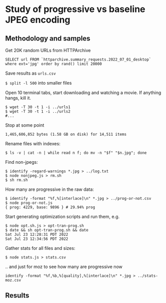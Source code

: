 # Study of progressive vs baseline JPEG encoding

## Methodology and samples

Get 20K random URLs from HTTPArchive
```
SELECT url FROM `httparchive.summary_requests.2022_07_01_desktop` where ext='jpg' order by rand() limit 20000
```

Save results as `urls.csv`

`$ split -l 500` into smaller files

Open 10 terminal tabs, start downloading and watching a movie. If anything hangs, kill it.

```
$ wget -T 30 -t 1 -i ../urls1
$ wget -T 30 -t 1 -i ../urls2
#...
```

Stop at some point
```
1,465,606,852 bytes (1.58 GB on disk) for 14,511 items
```

Rename files with indexes:
```
$ ls -v | cat -n | while read n f; do mv -n "$f" "$n.jpg"; done
```

Find non-jpegs:
```
$ identify -regard-warnings *.jpg > ../log.txt
$ node nonjpeg.js > rm.sh
$ sh rm.sh
```

How many are progressive in the raw data:
```
$ identify -format "%f,%[interlace]\n" *.jpg > ../prog-or-not.csv
$ node prog-or-not.js
{ prog: 4229, base: 9896 } # 29.94% prog
```

Start generating optimization scripts and run them, e.g.
```
$ node opt.sh.js > opt-tran-prog.sh
$ date && sh opt-tran-prog.sh && date
Sat Jul 23 12:28:31 PDT 2022
Sat Jul 23 12:34:56 PDT 2022
```

Gather stats for all files and sizes:
```
$ node stats.js > stats.csv
```

.. and just for moz to see how many are progressive now

```
identify -format "%f,%b,%[quality],%[interlace]\n" *.jpg > ../stats-moz.csv
```

## Results
